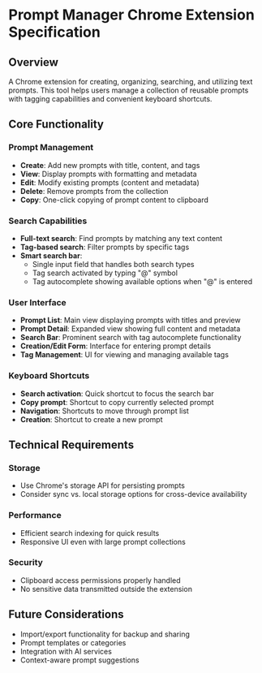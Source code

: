 # Prompt Manager Chrome Extension Specification

## Overview
A Chrome extension for creating, organizing, searching, and utilizing text prompts. This tool helps users manage a collection of reusable prompts with tagging capabilities and convenient keyboard shortcuts.

## Core Functionality

### Prompt Management
- **Create**: Add new prompts with title, content, and tags
- **View**: Display prompts with formatting and metadata
- **Edit**: Modify existing prompts (content and metadata)
- **Delete**: Remove prompts from the collection
- **Copy**: One-click copying of prompt content to clipboard

### Search Capabilities
- **Full-text search**: Find prompts by matching any text content
- **Tag-based search**: Filter prompts by specific tags
- **Smart search bar**:
  - Single input field that handles both search types
  - Tag search activated by typing "@" symbol
  - Tag autocomplete showing available options when "@" is entered

### User Interface
- **Prompt List**: Main view displaying prompts with titles and preview
- **Prompt Detail**: Expanded view showing full content and metadata
- **Search Bar**: Prominent search with tag autocomplete functionality
- **Creation/Edit Form**: Interface for entering prompt details
- **Tag Management**: UI for viewing and managing available tags

### Keyboard Shortcuts
- **Search activation**: Quick shortcut to focus the search bar
- **Copy prompt**: Shortcut to copy currently selected prompt
- **Navigation**: Shortcuts to move through prompt list
- **Creation**: Shortcut to create a new prompt

## Technical Requirements

### Storage
- Use Chrome's storage API for persisting prompts
- Consider sync vs. local storage options for cross-device availability

### Performance
- Efficient search indexing for quick results
- Responsive UI even with large prompt collections

### Security
- Clipboard access permissions properly handled
- No sensitive data transmitted outside the extension

## Future Considerations
- Import/export functionality for backup and sharing
- Prompt templates or categories
- Integration with AI services
- Context-aware prompt suggestions

